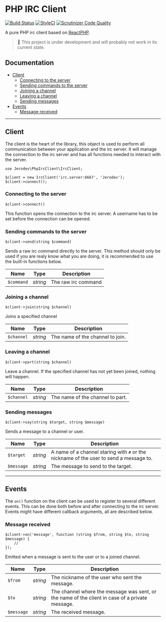# PHP IRC Client
[![Build Status](https://travis-ci.com/jerodev/php-irc-client.svg?branch=master)](https://travis-ci.com/jerodev/php-irc-client) [![StyleCI](https://github.styleci.io/repos/173153410/shield?branch=master)](https://github.styleci.io/repos/173153410) [![Scrutinizer Code Quality](https://scrutinizer-ci.com/g/jerodev/php-irc-client/badges/quality-score.png?b=master)](https://scrutinizer-ci.com/g/jerodev/php-irc-client/?branch=master)

A pure PHP irc client based on [ReactPHP](https://reactphp.org/).

> :wrench: This project is under development and will probably not work in its current state.

## Documentation

  - [Client](#client)
    - [Connecting to the server](#client-connect)
    - [Sending commands to the server](#client-send-command)
    - [Joining a channel](#client-join-channel)
    - [Leaving a channel](#client-leave-channel)
    - [Sending messages](#client-sending-messages)
  - [Events](#events)
    - [Message received](#client-event-message)

---

## Client

The client is the heart of the library, this object is used to perform all communication between your application and the irc server. It will manage the connection to the irc server and has all functions needed to interact with the server.

    use Jerodev\PhpIrcClient\IrcClient;

    $client = new IrcClient('irc.server:6667', 'Jerodev');
    $client->connect();

### <a name="client-connect"></a> Connecting to the server

    $client->connect()

This function opens the connection to the irc server. A username has to be set before the connection can be opened.

### <a name="client-send-command"></a> Sending commands to the server

    $client->send(string $command)

Sends a raw irc command directly to the server. This method should only be used if you are realy know what you are doing, it is recommended to use the built-in functions below.

| Name | Type | Description
| --- | --- | --- |
| `$command` | *string* | The raw irc command


### <a name="client-join-channel"></a> Joining a channel

    $client->join(string $channel)

Joins a specified channel

| Name | Type | Description
| --- | --- | --- |
| `$channel` | *string* | The name of the channel to join.

### <a name="client-leave-channel"></a> Leaving a channel

    $client->part(string $channel)

Leave a channel. If the specified channel has not yet been joined, nothing will happen.

| Name | Type | Description
| --- | --- | --- |
| `$channel` | *string* | The name of the channel to part.

### <a name="client-sending-messages"></a> Sending messages

    $client->say(string $target, string $message)

Sends a message to a channel or user.

| Name | Type | Description
| --- | --- | --- |
| `$target` | *string* | A name of a channel staring with `#` or the nickname of the user to send a message to.
| `$message` | *string* | The message to send to the target.

---

## Events

The `on()` function on the client can be used to register to several different events. This can be done both before and after connecting to the irc server. Events might have different callback arguments, all are described below.

### <a name="client-event-message"></a> Message received

    $client->on('message', function (string $from, string $to, string $message) {
        //
    });

Emitted when a message is sent to the user or to a joined channel.

| Name | Type | Description
| --- | --- | --- |
| `$from` | *string* | The nickname of the user who sent the message.
| `$to` | *string* | The channel where the message was sent, or the name of the client in case of a private message.
| `$message` | *string* | The received message.
